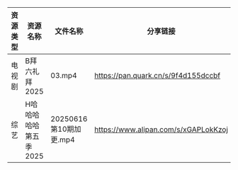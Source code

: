 | 资源类型 | 资源名称          | 文件名称                | 分享链接                                 | 更新时间                |
| ---- | ------------- | ------------------- | ------------------------------------ | ------------------- |
| 电视剧  | B拜六礼拜2025     | 03.mp4              | https://pan.quark.cn/s/9f4d155dccbf  | 2025-06-16 01:21:15 |
| 综艺   | H哈哈哈哈哈第五季2025 | 20250616 第10期加更.mp4 | https://www.alipan.com/s/xGAPLokKzoj | 2025-06-16 13:04:30 |
